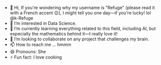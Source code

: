 - 👋 Hi,  If you're wondering why my username is "Refuge" (please read it with a French accent 😉), I might tell you one day—if you're lucky! lol @k-Refuge
- 👀 I’m interested in Data Science.
- 🌱 I’m currently learning everything related to this field, including AI, but especially the mathematics behind it—I really love it!
- 💞️ I’m looking to collaborate on any project that challenges my brain.
- 📫 How to reach me ... hmmm
- 😄 Pronouns: She
- ⚡ Fun fact: I love cooking 

<!---
k-Refuge/k-Refuge is a ✨ special ✨ repository because its `README.md` (this file) appears on your GitHub profile.
You can click the Preview link to take a look at your changes.
--->
